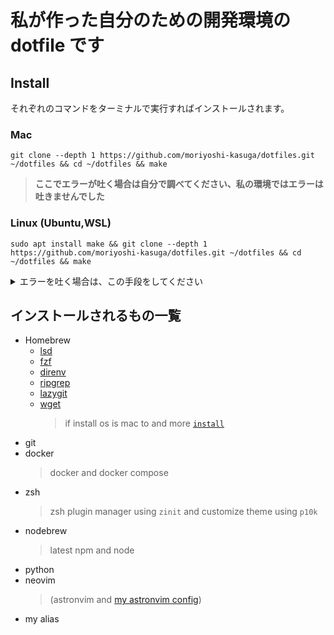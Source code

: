# 私が作った自分のための開発環境の dotfile です

## Install

それぞれのコマンドをターミナルで実行すればインストールされます。

### Mac

```
git clone --depth 1 https://github.com/moriyoshi-kasuga/dotfiles.git ~/dotfiles && cd ~/dotfiles && make
```

> **ここでエラーが吐く場合は自分で調べてください、私の環境ではエラーは吐きませんでした**

### Linux (Ubuntu,WSL)

```
sudo apt install make && git clone --depth 1 https://github.com/moriyoshi-kasuga/dotfiles.git ~/dotfiles && cd ~/dotfiles && make
```

<details>
<summary>エラーを吐く場合は、この手段をしてください</summary>

> 1.  **Ubuntu** で
>     ```
>     sudo vim /etc/wsl.conf
>     ```
>     を 実行して 下記を追加して保存してください。
>     ```
>     [network]
>     generateResolvConf = false
>     ```
> 2.  **Windows PowerShell** で
>
>     ```
>     wsl --shutdown
>     ```
>
>     を 実行して **Ubuntu** を再起動してください。
>
> 3.  **Ubuntu** で
>     ```
>     sudo vim /etc/resolv.conf
>     ```
>     を 実行して 下記を追加して保存してください。
>     ```
>     nameserver 8.8.8.8
>     ```
> 4.  そしたら **Ubuntu** の Shell で もう一回 **インストールのコマンド** を実行してください。

</details>

## インストールされるもの一覧

- Homebrew
  - [lsd](https://github.com/lsd-rs/lsd)
  - [fzf](https://github.com/junegunn/fzf)
  - [direnv](https://github.com/direnv/direnv)
  - [ripgrep](https://github.com/BurntSushi/ripgrep)
  - [lazygit](https://github.com/jesseduffield/lazygit)
  - [wget](https://www.gnu.org/software/wget/)
    > if install os is mac to and more [`install`](https://github.com/moriyoshi-kasuga/dotfiles/blob/main/config/Brew.Darwin.Brewfile)
- git
- docker
  > docker and docker compose
- zsh
  > zsh plugin manager using `zinit` and customize theme using `p10k`
- nodebrew
  > latest npm and node
- python
- neovim
  > (astronvim and [my astronvim config](https://github.com/moriyoshi-kasuga/astronvim_config))
- my alias
